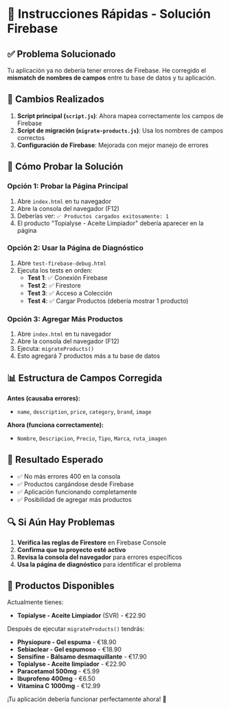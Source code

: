 # 🚀 Instrucciones Rápidas - Solución Firebase

## ✅ **Problema Solucionado**

Tu aplicación ya no debería tener errores de Firebase. He corregido el **mismatch de nombres de campos** entre tu base de datos y tu aplicación.

## 🔧 **Cambios Realizados**

1. **Script principal (`script.js`)**: Ahora mapea correctamente los campos de Firebase
2. **Script de migración (`migrate-products.js`)**: Usa los nombres de campos correctos
3. **Configuración de Firebase**: Mejorada con mejor manejo de errores

## 🧪 **Cómo Probar la Solución**

### **Opción 1: Probar la Página Principal**
1. Abre `index.html` en tu navegador
2. Abre la consola del navegador (F12)
3. Deberías ver: `✅ Productos cargados exitosamente: 1`
4. El producto "Topialyse - Aceite Limpiador" debería aparecer en la página

### **Opción 2: Usar la Página de Diagnóstico**
1. Abre `test-firebase-debug.html`
2. Ejecuta los tests en orden:
   - **Test 1**: ✅ Conexión Firebase
   - **Test 2**: ✅ Firestore
   - **Test 3**: ✅ Acceso a Colección
   - **Test 4**: ✅ Cargar Productos (debería mostrar 1 producto)

### **Opción 3: Agregar Más Productos**
1. Abre `index.html` en tu navegador
2. Abre la consola del navegador (F12)
3. Ejecuta: `migrateProducts()`
4. Esto agregará 7 productos más a tu base de datos

## 📊 **Estructura de Campos Corregida**

**Antes (causaba errores):**
- `name`, `description`, `price`, `category`, `brand`, `image`

**Ahora (funciona correctamente):**
- `Nombre`, `Descripcion`, `Precio`, `Tipo`, `Marca`, `ruta_imagen`

## 🎯 **Resultado Esperado**

- ✅ No más errores 400 en la consola
- ✅ Productos cargándose desde Firebase
- ✅ Aplicación funcionando completamente
- ✅ Posibilidad de agregar más productos

## 🔍 **Si Aún Hay Problemas**

1. **Verifica las reglas de Firestore** en Firebase Console
2. **Confirma que tu proyecto esté activo**
3. **Revisa la consola del navegador** para errores específicos
4. **Usa la página de diagnóstico** para identificar el problema

## 📱 **Productos Disponibles**

Actualmente tienes:
- **Topialyse - Aceite Limpiador** (SVR) - €22.90

Después de ejecutar `migrateProducts()` tendrás:
- **Physiopure - Gel espuma** - €18.90
- **Sebiaclear - Gel espumoso** - €18.90
- **Sensifine - Bálsamo desmaquillante** - €17.90
- **Topialyse - Aceite limpiador** - €22.90
- **Paracetamol 500mg** - €5.99
- **Ibuprofeno 400mg** - €6.50
- **Vitamina C 1000mg** - €12.99

¡Tu aplicación debería funcionar perfectamente ahora! 🎉
